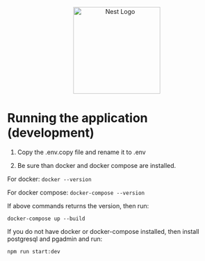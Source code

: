 <p align="center">
  <a href="http://nestjs.com/" target="blank"><img src="https://nestjs.com/img/logo-small.svg" width="200" alt="Nest Logo" /></a>
</p>

# Running the application (development)

1. Copy the .env.copy file and rename it to .env

2. Be sure than docker and docker compose are installed.

For docker:
`docker --version`

For docker compose:
`docker-compose --version`

If above commands returns the version, then run:

`docker-compose up --build`

If you do not have docker or docker-compose installed, then install postgresql and pgadmin and run:

`npm run start:dev`
